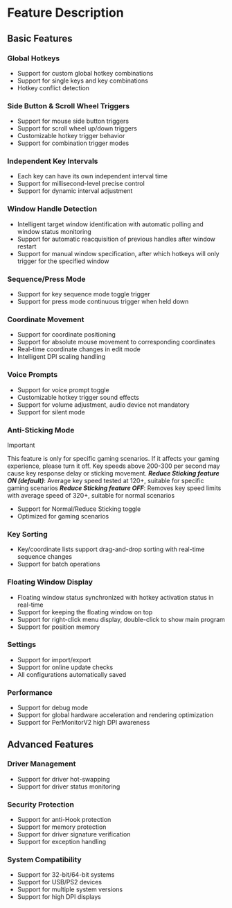# Feature Description

## Basic Features

### Global Hotkeys
- Support for custom global hotkey combinations
- Support for single keys and key combinations
- Hotkey conflict detection

### Side Button & Scroll Wheel Triggers
- Support for mouse side button triggers
- Support for scroll wheel up/down triggers
- Customizable hotkey trigger behavior
- Support for combination trigger modes

### Independent Key Intervals
- Each key can have its own independent interval time
- Support for millisecond-level precise control
- Support for dynamic interval adjustment

### Window Handle Detection
- Intelligent target window identification with automatic polling and window status monitoring
- Support for automatic reacquisition of previous handles after window restart
- Support for manual window specification, after which hotkeys will only trigger for the specified window

### Sequence/Press Mode
- Support for key sequence mode toggle trigger
- Support for press mode continuous trigger when held down

### Coordinate Movement
- Support for coordinate positioning
- Support for absolute mouse movement to corresponding coordinates
- Real-time coordinate changes in edit mode
- Intelligent DPI scaling handling

### Voice Prompts
- Support for voice prompt toggle
- Customizable hotkey trigger sound effects
- Support for volume adjustment, audio device not mandatory
- Support for silent mode

### Anti-Sticking Mode
> [!IMPORTANT]
> This feature is only for specific gaming scenarios. If it affects your gaming experience, please turn it off.
> Key speeds above 200-300 per second may cause key response delay or sticking movement.
> _**Reduce Sticking feature ON (default)**_: Average key speed tested at 120+, suitable for specific gaming scenarios
> _**Reduce Sticking feature OFF**_: Removes key speed limits with average speed of 320+, suitable for normal scenarios

- Support for Normal/Reduce Sticking toggle
- Optimized for gaming scenarios

### Key Sorting
- Key/coordinate lists support drag-and-drop sorting with real-time sequence changes
- Support for batch operations

### Floating Window Display
- Floating window status synchronized with hotkey activation status in real-time
- Support for keeping the floating window on top
- Support for right-click menu display, double-click to show main program
- Support for position memory

### Settings
- Support for import/export
- Support for online update checks
- All configurations automatically saved

### Performance
- Support for debug mode
- Support for global hardware acceleration and rendering optimization
- Support for PerMonitorV2 high DPI awareness

## Advanced Features

### Driver Management
- Support for driver hot-swapping
- Support for driver status monitoring

### Security Protection
- Support for anti-Hook protection
- Support for memory protection
- Support for driver signature verification
- Support for exception handling

### System Compatibility
- Support for 32-bit/64-bit systems
- Support for USB/PS2 devices
- Support for multiple system versions
- Support for high DPI displays 
